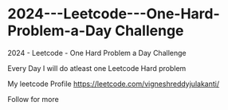 # 2024---Leetcode---One-Hard-Problem-a-Day Challenge
2024 - Leetcode - One Hard Problem a Day Challenge

Every Day I will do atleast one Leetcode Hard problem

My leetcode Profile
https://leetcode.com/vigneshreddyjulakanti/

Follow for more


